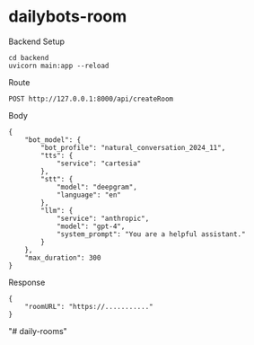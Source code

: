 # dailybots-room

Backend Setup
```
cd backend
uvicorn main:app --reload
```

Route
```
POST http://127.0.0.1:8000/api/createRoom
```

Body
```
{
    "bot_model": {
        "bot_profile": "natural_conversation_2024_11",
        "tts": {
            "service": "cartesia"
        },
        "stt": {
            "model": "deepgram",
            "language": "en"
        },
        "llm": {
            "service": "anthropic",
            "model": "gpt-4",
            "system_prompt": "You are a helpful assistant."
        }
    },
    "max_duration": 300
}
```

Response
```
{
    "roomURL": "https://..........."
}
```
"# daily-rooms" 

